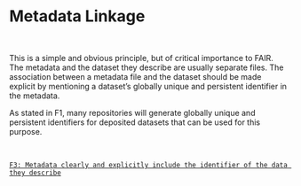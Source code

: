 # Metadata Linkage

</br>

This is a simple and obvious principle, but of critical importance to FAIR. The metadata and the dataset they describe are usually separate files. The association between a metadata file and the dataset should be made explicit by mentioning a dataset’s globally unique and persistent identifier in the metadata. 

As stated in F1, many repositories will generate globally unique and persistent identifiers for deposited  datasets that can be used for this purpose.

</br>

[`F3: Metadata clearly and explicitly include the identifier of the data they describe`](https://www.go-fair.org/fair-principles/f3-metadata-clearly-explicitly-include-identifier-data-describe/)
